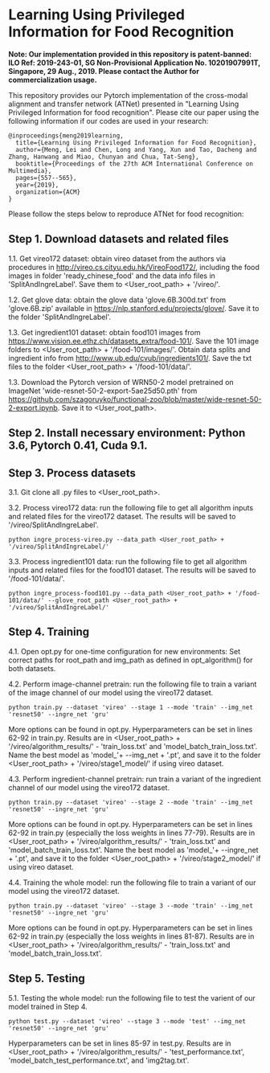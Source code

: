 # Learning Using Privileged Information for Food Recognition

**Note: Our implementation provided in this repository is patent-banned: ILO Ref: 2019-243-01, SG Non-Provisional Application No. 10201907991T, Singapore, 29 Aug., 2019. Please contact the Author for commercialization usage.**  

This repository provides our Pytorch implementation of the cross-modal alignment and transfer network (ATNet) presented in "Learning Using Privileged Information for food recognition". Please cite our paper using the following information if our codes are used in your research:

```
@inproceedings{meng2019learning,
  title={Learning Using Privileged Information for Food Recognition},
  author={Meng, Lei and Chen, Long and Yang, Xun and Tao, Dacheng and Zhang, Hanwang and Miao, Chunyan and Chua, Tat-Seng},
  booktitle={Proceedings of the 27th ACM International Conference on Multimedia},
  pages={557--565},
  year={2019},
  organization={ACM}
}
```

Please follow the steps below to reproduce ATNet for food recognition:

## Step 1. Download datasets and related files

1.1. Get vireo172 dataset: obtain vireo dataset from the authors via procedures in http://vireo.cs.cityu.edu.hk/VireoFood172/, including the food images in folder 'ready_chinese_food' and the data info files in 'SplitAndIngreLabel'. Save them to <User_root_path> + '/vireo/'.

1.2. Get glove data: obtain the glove data 'glove.6B.300d.txt' from 'glove.6B.zip' available in https://nlp.stanford.edu/projects/glove/. Save it to the folder 'SplitAndIngreLabel'.

1.3. Get ingredient101 dataset: obtain food101 images from https://www.vision.ee.ethz.ch/datasets_extra/food-101/. Save the 101 image folders to <User_root_path> + '/food-101/images/'. Obtain data splits and ingredient info from http://www.ub.edu/cvub/ingredients101/. Save the txt files to the folder <User_root_path> + '/food-101/data/'.

1.3. Download the Pytorch version of WRN50-2 model pretrained on ImageNet 'wide-resnet-50-2-export-5ae25d50.pth' from https://github.com/szagoruyko/functional-zoo/blob/master/wide-resnet-50-2-export.ipynb. Save it to <User_root_path>.

## Step 2. Install necessary environment: Python 3.6, Pytorch 0.41, Cuda 9.1.

## Step 3. Process datasets

3.1. Git clone all .py files to <User_root_path>.


3.2. Process vireo172 data: run the following file to get all algorithm inputs and related files for the vireo172 dataset. The results will be saved to '/vireo/SplitAndIngreLabel'.

`python ingre_process-vireo.py --data_path <User_root_path> + '/vireo/SplitAndIngreLabel/'`  


3.3. Process ingredient101 data: run the following file to get all algorithm inputs and related files for the food101 dataset. The results will be saved to '/food-101/data/'.

`python ingre_process-food101.py --data_path <User_root_path> + '/food-101/data/' --glove_root_path <User_root_path> + '/vireo/SplitAndIngreLabel/'`

## Step 4. Training

4.1. Open opt.py for one-time configuration for new environments: Set correct paths for root_path and img_path as defined in opt_algorithm() for both datasets.

4.2. Perform image-channel pretrain: run the following file to train a variant of the image channel of our model using the vireo172 dataset.

`python train.py --dataset 'vireo' --stage 1 --mode 'train' --img_net 'resnet50' --ingre_net 'gru'`

More options can be found in opt.py. Hyperparameters can be set in lines 62-92 in train.py. Results are in <User_root_path> + '/vireo/algorithm_results/' - 'train_loss.txt' and 'model_batch_train_loss.txt'. Name the best model as 'model_'+ --img_net + '.pt', and save it to the folder <User_root_path> + '/vireo/stage1_model/' if using vireo dataset.

4.3. Perform ingredient-channel pretrain: run  train a variant of the ingredient channel of our model using the vireo172 dataset.

`python train.py --dataset 'vireo' --stage 2 --mode 'train' --img_net 'resnet50' --ingre_net 'gru'` 

More options can be found in opt.py. Hyperparameters can be set in lines 62-92 in train.py (especially the loss weights in lines 77-79). Results are in <User_root_path> + '/vireo/algorithm_results/' - 'train_loss.txt' and 'model_batch_train_loss.txt'. Name the best model as 'model_'+ --ingre_net + '.pt', and save it to the folder <User_root_path> + '/vireo/stage2_model/' if using vireo dataset.

4.4. Training the whole model: run the following file to train a variant of our model using the vireo172 dataset.

`python train.py --dataset 'vireo' --stage 3 --mode 'train' --img_net 'resnet50' --ingre_net 'gru'` 

More options can be found in opt.py. Hyperparameters can be set in lines 62-92 in train.py (especially the loss weights in lines 81-87). Results are in <User_root_path> + '/vireo/algorithm_results/' - 'train_loss.txt' and 'model_batch_train_loss.txt'.

## Step 5. Testing

5.1. Testing the whole model: run the following file to test the varient of our model trained in Step 4. 

`python test.py --dataset 'vireo' --stage 3 --mode 'test' --img_net 'resnet50' --ingre_net 'gru'`  

Hyperparameters can be set in lines 85-97 in test.py. Results are in <User_root_path> + '/vireo/algorithm_results/' - 'test_performance.txt', 'model_batch_test_performance.txt', and 'img2tag.txt'. 
